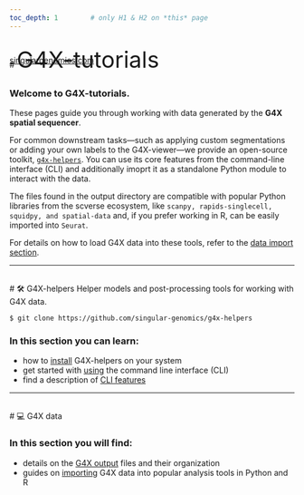 ```yaml
---
toc_depth: 1        # only H1 & H2 on *this* page
---
```


<br>
# <span style="font-size:2.5rem; margin-bottom:0rem; line-height:1; padding-bottom:0;">G4X-tutorials</span>  
<span style="margin-top:-1.75rem; display:block;"><a href="https://www.singulargenomics.com/">singulargenomics.com</a></span>
<br>


### Welcome to G4X-tutorials.  

These pages guide you through working with data generated by the **G4X spatial sequencer**.

For common downstream tasks—such as applying custom segmentations or adding your own labels to the G4X-viewer—we provide an open-source toolkit, [`g4x-helpers`](https://github.com/Singular-Genomics/G4X-helpers). You can use its core features from the command-line interface (CLI) and additionally imoprt it as a standalone Python module to interact with the data.

The files found in the output directory are compatible with popular Python libraries from the scverse ecosystem, like `scanpy, rapids-singlecell, squidpy, and spatial-data` and, if you prefer working in R, can be easily imported into `Seurat`.

For details on how to load G4X data into these tools, refer to the [data import section](./g4x_data/data_import.md).

---
<br>
# 🛠️ G4X-helpers
Helper models and post-processing tools for working with G4X data.  

`$ git clone https://github.com/singular-genomics/g4x-helpers`

### In this section you can learn:

+ how to [install](./getting_started/installation.md) G4X-helpers on your system
+ get started with [using](./getting_started/first_steps.md) the command line interface (CLI)
+ find a description of [CLI features](./getting_started/first_steps.md) 


--- 
<br>
# 💻 G4X data

### In this section you will find:

+ details on the [G4X output](./g4x_data/g4x_output.md) files and their organization
+ guides on [importing](./g4x_data/data_import.md) G4X data into popular analysis tools in Python and R 

<br>
<br>
<br>
<br>
<br>
<br>
<br>
